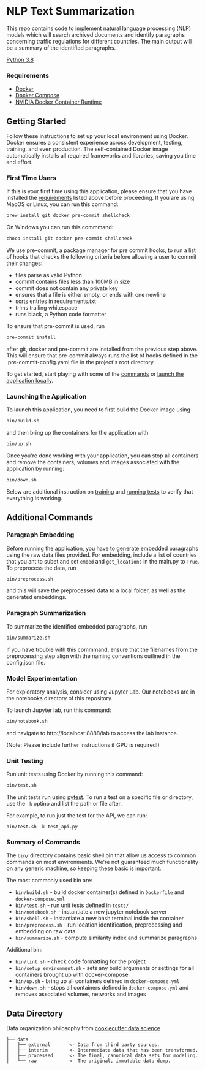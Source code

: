 # NLP Text Summarization 

This repo contains code to implement natural language processing (NLP) models which will search archived documents and identify paragraphs concerning traffic regulations for different countries. The main output will be a summary of the identified paragraphs.  

[Python 3.8](https://www.python.org)

### Requirements
- [Docker](https://www.docker.com)
- [Docker Compose](https://docs.docker.com/compose/install/)
- [NVIDIA Docker Container Runtime](https://github.com/NVIDIA/nvidia-container-runtime)

## Getting Started
Follow these instructions to set up your local environment using Docker. Docker ensures a consistent experience across development, testing, training, and even production. The self-contained Docker image automatically installs all required frameworks and libraries, saving you time and effort.

### First Time Users

If this is your first time using this application, please ensure that you have installed the
[requirements](#requirements) listed above before proceeding. If you are using MacOS or Linux, you
can run this command:

```sh
brew install git docker pre-commit shellcheck
```

On Windows you can run this commmand:

```sh
choco install git docker pre-commit shellcheck
```

We use pre-commit, a package manager for pre commit hooks, to run a list of hooks that checks the
following criteria before allowing a user to commit their changes:

- files parse as valid Python
- commit contains files less than 100MB in size
- commit does not contain any private key
- ensures that a file is either empty, or ends with one newline
- sorts entries in requirements.txt
- trims trailing whitespace
- runs black, a Python code formatter

To ensure that pre-commit is used, run

```sh
pre-commit install
```

after git, docker and pre-commit are installed from the previous step above. This will ensure that
pre-commit always runs the list of hooks defined in the .pre-commit-config.yaml file in the
project's root directory.

To get started, start playing with some of the [commands](#summary-of-commands) or [launch the
application locally](#launching-the-application).

### Launching the Application

To launch this application, you need to first build the Docker image using

```sh
bin/build.sh
```

and then bring up the containers for the application with

```sh
bin/up.sh
```

Once you're done working with your application, you can stop all containers and remove the
containers, volumes and images associated with the application by running:

```sh
bin/down.sh
```

Below are additional instruction on [training](#training) and [running tests](#testing) to verify
that everything is working.

## Additional Commands

### Paragraph Embedding
Before running the application, you have to generate embedded paragraphs using the raw data files provided. For embedding, include a list of countries that you ant to subet and set `embed` and `get_locations` in the main.py to `True`. To preprocess the data, run

```sh
bin/preprocess.sh
```

and this will save the preprocessed data to a local folder, as well as the generated embeddings.

### Paragraph Summarization
To summarize the identified embedded paragraphs, run

```sh
bin/summarize.sh
```

If you have trouble with this commmand, ensure that the filenames from the preprocessing step align with the naming conventions outlined in the config.json file.

### Model Experimentation
For exploratory analysis, consider using Jupyter Lab. Our notebooks are in the notebooks directory of this repository.

To launch Jupyter lab, run this command:

```sh
bin/notebook.sh
```

and navigate to http://localhost:8888/lab to access the lab instance.

(Note: Please include further instructions if GPU is required!)

### Unit Testing
Run unit tests using Docker by running this command: 

```sh
bin/test.sh
```

The unit tests run using [pytest](https://docs.pytest.org/en/latest/). To run a test on a specific file or directory, use the `-k` optino and list the path or file after. 

For example, to run just the test for the API, we can run:

```shell script
bin/test.sh -k test_api.py
```

### Summary of Commands
The `bin/` directory contains basic shell bin that allow us access to common commands on most
environments. We're not guaranteed much functionality on any generic machine, so keeping these
basic is important.

The most commonly used bin are:

- `bin/build.sh` - build docker container(s) defined in `Dockerfile` and `docker-compose.yml`
- `bin/test.sh` - run unit tests defined in `tests/`
- `bin/notebook.sh` - instantiate a new jupyter notebook server
- `bin/shell.sh` - instantiate a new bash terminal inside the container
- `bin/preprocess.sh` - run location identification, preprocessing and embedding on raw data
- `bin/summarize.sh` - compute similarity index and summarize paragraphs

Additional bin:

- `bin/lint.sh` - check code formatting for the project
- `bin/setup_environment.sh` - sets any build arguments or settings for all containers brought up
  with docker-compose
- `bin/up.sh` - bring up all containers defined in `docker-compose.yml`
- `bin/down.sh` - stops all containers defined in `docker-compose.yml` and removes associated
  volumes, networks and images


## Data Directory

Data organization philosophy from [cookiecutter data
science](https://github.com/drivendata/cookiecutter-data-science)

```
├── data
│   ├── external       <- Data from third party sources.
│   ├── interim        <- Intermediate data that has been transformed.
│   ├── processed      <- The final, canonical data sets for modeling.
│   └── raw            <- The original, immutable data dump.
```